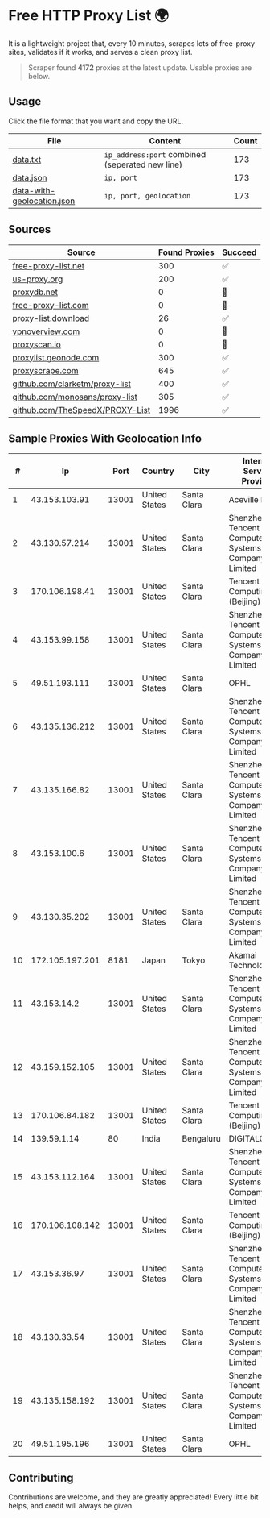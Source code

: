 
# Free HTTP Proxy List 🌍

It is a lightweight project that, every 10 minutes, scrapes lots of free-proxy sites, validates if it works, and serves a clean proxy list.


> Scraper found **4172** proxies at the latest update. Usable proxies are below.

## Usage

Click the file format that you want and copy the URL.


|File|Content|Count|
|----|-------|-----|
|[data.txt](https://raw.githubusercontent.com/themiralay/Proxy-List-World/master/data.txt)|`ip_address:port` combined (seperated new line)|173|
|[data.json](https://raw.githubusercontent.com/themiralay/Proxy-List-World/master/data.json)|`ip, port`|173|
|[data-with-geolocation.json](https://raw.githubusercontent.com/themiralay/Proxy-List-World/master/data-with-geolocation.json)|`ip, port, geolocation`|173|

## Sources

|Source|Found Proxies|Succeed|
|------|-------------|-------|
|[free-proxy-list.net](https://free-proxy-list.net)|300|✅|
|[us-proxy.org](https://www.us-proxy.org)|200|✅|
|[proxydb.net](http://proxydb.net)|0|🚫|
|[free-proxy-list.com](https://free-proxy-list.com/?page=&port=&type%5B%5D=http&type%5B%5D=https&up_time=0&search=Search)|0|🚫|
|[proxy-list.download](https://www.proxy-list.download/HTTP)|26|✅|
|[vpnoverview.com](https://vpnoverview.com/privacy/anonymous-browsing/free-proxy-servers)|0|🚫|
|[proxyscan.io](https://www.proxyscan.io)|0|🚫|
|[proxylist.geonode.com](https://proxylist.geonode.com/api/proxy-list?limit=300&page=1&sort_by=lastChecked&sort_type=desc&protocols=http,https)|300|✅|
|[proxyscrape.com](https://api.proxyscrape.com/v2/?request=displayproxies&protocol=http&timeout=10000&country=all&ssl=all&anonymity=all)|645|✅|
|[github.com/clarketm/proxy-list](https://raw.githubusercontent.com/clarketm/proxy-list/master/proxy-list-raw.txt)|400|✅|
|[github.com/monosans/proxy-list](https://raw.githubusercontent.com/monosans/proxy-list/main/proxies/http.txt)|305|✅|
|[github.com/TheSpeedX/PROXY-List](https://raw.githubusercontent.com/TheSpeedX/PROXY-List/master/http.txt)|1996|✅|


## Sample Proxies With Geolocation Info

|#|Ip|Port|Country|City|Internet Service Provider|
|-|--|----|-------|----|-------------------------|
|1|43.153.103.91|13001|United States|Santa Clara|Aceville Pte.ltd|
|2|43.130.57.214|13001|United States|Santa Clara|Shenzhen Tencent Computer Systems Company Limited|
|3|170.106.198.41|13001|United States|Santa Clara|Tencent Cloud Computing (Beijing) Co|
|4|43.153.99.158|13001|United States|Santa Clara|Shenzhen Tencent Computer Systems Company Limited|
|5|49.51.193.111|13001|United States|Santa Clara|OPHL|
|6|43.135.136.212|13001|United States|Santa Clara|Shenzhen Tencent Computer Systems Company Limited|
|7|43.135.166.82|13001|United States|Santa Clara|Shenzhen Tencent Computer Systems Company Limited|
|8|43.153.100.6|13001|United States|Santa Clara|Shenzhen Tencent Computer Systems Company Limited|
|9|43.130.35.202|13001|United States|Santa Clara|Shenzhen Tencent Computer Systems Company Limited|
|10|172.105.197.201|8181|Japan|Tokyo|Akamai Technologies|
|11|43.153.14.2|13001|United States|Santa Clara|Shenzhen Tencent Computer Systems Company Limited|
|12|43.159.152.105|13001|United States|Santa Clara|Shenzhen Tencent Computer Systems Company Limited|
|13|170.106.84.182|13001|United States|Santa Clara|Tencent Cloud Computing (Beijing) Co|
|14|139.59.1.14|80|India|Bengaluru|DIGITALOCEAN|
|15|43.153.112.164|13001|United States|Santa Clara|Shenzhen Tencent Computer Systems Company Limited|
|16|170.106.108.142|13001|United States|Santa Clara|Tencent Cloud Computing (Beijing) Co|
|17|43.153.36.97|13001|United States|Santa Clara|Shenzhen Tencent Computer Systems Company Limited|
|18|43.130.33.54|13001|United States|Santa Clara|Shenzhen Tencent Computer Systems Company Limited|
|19|43.135.158.192|13001|United States|Santa Clara|Shenzhen Tencent Computer Systems Company Limited|
|20|49.51.195.196|13001|United States|Santa Clara|OPHL|



## Contributing

Contributions are welcome, and they are greatly appreciated! Every
little bit helps, and credit will always be given.

